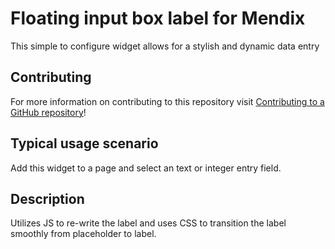 # Floating input box label for Mendix

This simple to configure widget allows for a stylish and dynamic data entry


## Contributing

For more information on contributing to this repository visit [Contributing to a GitHub repository](https://world.mendix.com/display/howto50/Contributing+to+a+GitHub+repository)!

## Typical usage scenario

Add this widget to a page and select an text or integer entry field.  
 
## Description
Utilizes JS to re-write the label and uses CSS to transition the label smoothly from placeholder to label.


